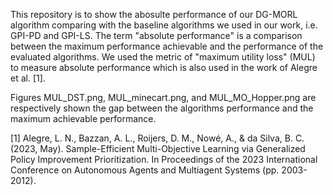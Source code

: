 This repository is to show the abosulte performance of our DG-MORL algorithm comparing with the baseline algorithms we used in our work, i.e. GPI-PD and GPI-LS.
The term "absolute performance" is a comparison between the maximum performance achievable and the performance of the evaluated algorithms. 
We used the metric of "maximum utility loss" (MUL) to measure absolute performance which is also used in the work of Alegre et al. [1].



Figures MUL_DST.png, MUL_minecart.png, and MUL_MO_Hopper.png are respectively shown the gap between the algorithms performance and the maximum achievable performance. 


[1] Alegre, L. N., Bazzan, A. L., Roijers, D. M., Nowé, A., & da Silva, B. C. (2023, May). Sample-Efficient Multi-Objective Learning via Generalized Policy Improvement Prioritization. In Proceedings of the 2023 International Conference on Autonomous Agents and Multiagent Systems (pp. 2003-2012).
